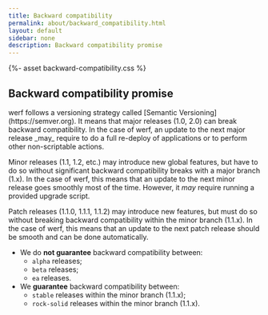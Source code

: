 ```yaml
---
title: Backward compatibility
permalink: about/backward_compatibility.html
layout: default
sidebar: none
description: Backward compatibility promise
---
```

{%- asset backward-compatibility.css %}

<div class="page__container page_installation">
  <div class="installation-compatibility">
    <h2 class="installation-compatibility__title" id="backward-compatibility-promise">Backward compatibility promise</h2>
    <div markdown="1" class="docs">
werf follows a versioning strategy called [Semantic Versioning](https://semver.org). It means that major releases (1.0, 2.0) can break backward compatibility. In the case of werf, an update to the next major release _may_ require to do a full re-deploy of applications or to perform other non-scriptable actions.

Minor releases (1.1, 1.2, etc.) may introduce new global features, but have to do so without significant backward compatibility breaks with a major branch (1.x).
In the case of werf, this means that an update to the next minor release goes smoothly most of the time. However, it _may_ require running a provided upgrade script.

Patch releases (1.1.0, 1.1.1, 1.1.2) may introduce new features, but must do so without breaking backward compatibility within the minor branch (1.1.x).
In the case of werf, this means that an update to the next patch release should be smooth and can be done automatically.

- We do **not guarantee** backward compatibility between:
  - `alpha` releases;
  - `beta` releases;
  - `ea` releases.
- We **guarantee** backward compatibility between:
  - `stable` releases within the minor branch (1.1.x);
  - `rock-solid` releases within the minor branch (1.1.x).
</div>
  </div>
</div>
